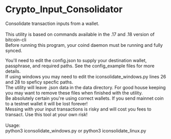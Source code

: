 # Crypto_Input_Consolidator
Consolidate transaction inputs from a wallet.<br>
<br>
This utility is based on commands available in the .17 and .18 version of bitcoin-cli<br>
Before running this program, your coind daemon must be running and fully synced.<br>

You'll need to edit the config.json to supply your destination wallet, passphrase, and required paths. See the config_example files for more details.<br>
If using windows you may need to edit the iconsolidate_windows.py lines 26 and 28 to speficy specfic paths.  
The utility will leave .json data in the data directory.  For good house keeping you may want to remove these files when finished with the utility.<br>
Be absolutely certain you're using correct wallets.  If you send mainnet coin to a testnet wallet it will be lost forever!<br>
Messing with your input transactions is risky and will cost you fees to transact.  Use this tool at your own risk!<br>
<br>
Usage:<br>
python3 iconsolidate_windows.py
or
python3 iconsolidate_linux.py